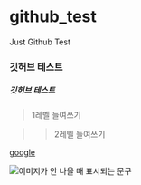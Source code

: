 # github_test
Just Github Test

### 깃허브 테스트
##### 깃허브 테스트

> 1레벨 들여쓰기

> > 2레벨 들여쓰기

[google](http://google.com)

![이미지가 안 나올 때 표시되는 문구](http://image.dongascience.com/Photo/2022/06/6982fdc1054c503af88bdefeeb7c8fa8.jpg)
